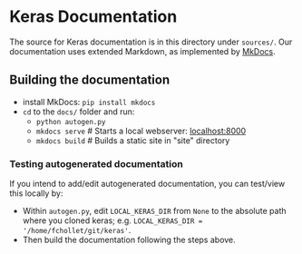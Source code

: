# Keras Documentation

The source for Keras documentation is in this directory under `sources/`. 
Our documentation uses extended Markdown, as implemented by [MkDocs](http://mkdocs.org).

## Building the documentation

- install MkDocs: `pip install mkdocs`
- `cd` to the `docs/` folder and run:
    - `python autogen.py`
    - `mkdocs serve`    # Starts a local webserver:  [localhost:8000](localhost:8000)
    - `mkdocs build`    # Builds a static site in "site" directory

### Testing autogenerated documentation
If you intend to add/edit autogenerated documentation, you can test/view this locally by:
- Within `autogen.py`, edit `LOCAL_KERAS_DIR` from `None` to the absolute path where you cloned keras; e.g. `LOCAL_KERAS_DIR = '/home/fchollet/git/keras'`.
- Then build the documentation following the steps above.
